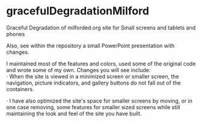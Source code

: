 # gracefulDegradationMilford
Graceful Degradation of milforded.org site for Small screens and tablets and phones

Also, see within the repository a small PowerPoint presentation with changes.


I maintained most of the features and colors, used some of the original code and wrote some of my own. Changes you will see include:
</br>
·        When the site is viewed in a minimized screen or smaller screen, the navigation, picture indicators, and gallery buttons do not fall out of the containers.
</br>

·         I have also optimized the site's space for smaller screens by moving, or in one case removing, some features for smaller sized screens while still maintaining the look and feel of the site you have built.
